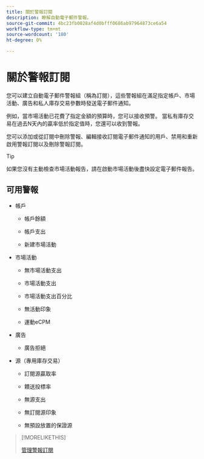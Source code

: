 ```yaml
---
title: 關於警報訂閱
description: 瞭解自動電子郵件警報。
source-git-commit: 4bc23fb0028af4d0bfff0686ab97964873ce6a54
workflow-type: tm+mt
source-wordcount: '180'
ht-degree: 0%

---
```


# 關於警報訂閱

您可以建立自動電子郵件警報組（稱為訂閱），這些警報組在滿足指定帳戶、市場活動、廣告和私人庫存交易參數時發送電子郵件通知。

例如，當市場活動已花費了指定金額的預算時，您可以接收預警。 當私有庫存交易在過去N天內的贏率低於指定值時，您還可以收到警報。

您可以添加或從訂閱中刪除警報、編輯接收訂閱電子郵件通知的用戶、禁用和重新啟用警報訂閱以及刪除警報訂閱。

>[!TIP]
>
> 如果您沒有主動檢查市場活動報告，請在啟動市場活動後盡快設定電子郵件報告。

## 可用警報

* 帳戶

   * 帳戶餘額

   * 帳戶支出

   * 新建市場活動

* 市場活動

   * 無市場活動支出

   * 市場活動支出

   * 市場活動支出百分比

   * 無活動印象

   * 運動eCPM

* 廣告

   * 廣告拒絕

* 源（專用庫存交易）

   * 訂閱源贏取率

   * 饋送投標率

   * 無源支出

   * 無訂閱源印象

   * 無預設放置的保證源

>[!MORELIKETHIS]
>
>[管理警報訂閱](alerts-manage.md)
